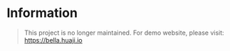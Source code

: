 # Information
> This project is no longer maintained.
For demo website, please visit:
https://bella.huaji.io
